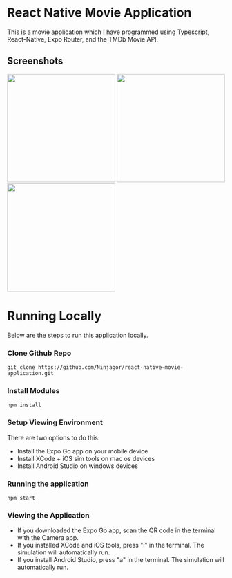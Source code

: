 # React Native Movie Application
This is a movie application which I have programmed using Typescript, React-Native, Expo Router, and the TMDb Movie API.

## Screenshots
<img src="https://github.com/Ninjagor/react-native-movie-application/assets/88942472/8306ae3b-6822-408e-9a0f-ff2705e29794" width="250">
<img src="https://github.com/Ninjagor/react-native-movie-application/assets/88942472/8577d6ab-869d-440a-b65a-46453b5e4362" width="250">
<img src="https://github.com/Ninjagor/react-native-movie-application/assets/88942472/1befec6f-7ac6-4f4b-885d-07a936964557" width="250">


# Running Locally
Below are the steps to run this application locally.

### Clone Github Repo
```
git clone https://github.com/Ninjagor/react-native-movie-application.git
```

### Install Modules
```
npm install
```

### Setup Viewing Environment
There are two options to do this:
- Install the Expo Go app on your mobile device
- Install XCode + iOS sim tools on mac os devices
- Install Android Studio on windows devices

### Running the application
```
npm start
```

### Viewing the Application
- If you downloaded the Expo Go app, scan the QR code in the terminal with the Camera app.
- If you installed XCode and iOS tools, press "i" in the terminal. The simulation will automatically run.
- If you install Android Studio, press "a" in the terminal. The simulation will automatically run.
